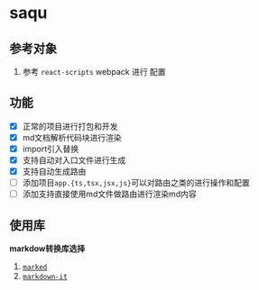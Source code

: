 saqu
===

## 参考对象

1. 参考 `react-scripts` webpack 进行 配置

## 功能

- [X] 正常的项目进行打包和开发
- [X] md文档解析代码块进行渲染
- [X] import引入替换
- [X] 支持自动对入口文件进行生成
- [X] 支持自动生成路由
- [ ] 添加项目`app.{ts,tsx,jsx,js}`可以对路由之类的进行操作和配置
- [ ] 添加支持直接使用md文件做路由进行渲染md内容

## 使用库

**markdow转换库选择**

1. [`marked`](https://www.npmjs.com/package/marked)
2. [`markdown-it`](https://www.npmjs.com/package/markdown-it)

